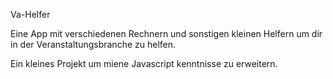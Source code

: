 Va-Helfer


Eine App mit verschiedenen Rechnern und sonstigen kleinen Helfern um dir in der Veranstaltungsbranche zu helfen. 

Ein kleines Projekt um miene Javascript kenntnisse zu erweitern. 